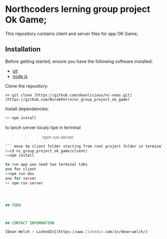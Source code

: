 # Northcoders lerning group project Ok Game;

This repository contains client and server files for app OK Game;

## Installation

Before getting started, ensure you have the following software installed:

- [git](https://git-scm.com/downloads)
- [node.js](https://nodejs.org/en/download)


Clone the repository:

```
>> git clone [https://github.com/deanlicious/nc-news.git](https://github.com/BurakPetro/nc_group_project_ok_game)
```

Install dependencies:

``` for server
>> npm install
```
to lanch server localy tipe in terminal 
>>>npm run server

``` for client
``` move to client folder starting from root project folder in terminal 
>>cd nc_group_project_ok_game/client/
>>npm install

to run app you need two terminal tabs
one for client
>>npm run dev
one for server
>> npm run server




## TODO



## CONTACT INFORMATION

[Dean Welch - LinkedIn](https://www.linkedin.com/in/dean-welch/)
